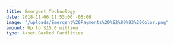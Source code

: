 ```yaml
---
title: Emergent Technology
date: 2018-11-06 11:53:00 -05:00
image: "/uploads/Emergent%20Payments%20%E2%80%93%20Color.png"
amount: Up to $15.0 million
type: Asset-Backed Facilities
---
```


